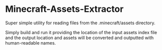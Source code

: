 # Minecraft-Assets-Extractor
Super simple utility for reading files from the .minecraft/assets directory.

Simply build and run it providing the location of the input assets index file and the output location and assets will be converted and outputted with human-readable names.

